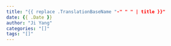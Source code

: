 ```yaml
---
title: "{{ replace .TranslationBaseName "-" " " | title }}"
date: {{ .Date }}
author: "Ji Yang"
categories: "[]"
tags: "[]"
---
```



